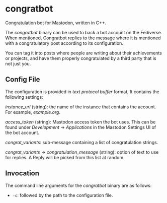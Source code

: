 # congratbot

Congratulation bot for Mastodon, written in C++.

The *congratbot* binary can be used to back a bot account on the Fediverse.
When mentioned, Congratbot replies to the message where it is mentioned with a
congratulatory post according to its configuration.

You can tag it into posts where people are writing about their achievements or
projects, and have them properly congratulated by a third party that is not
just you.

## Config File

The configuration is provided in *text protocol buffer* format, It contains the
following settings:

*instance_url* (string): the name of the instance that contains the account.
For example, *example.org*.

*access_token* (string): Mastodon access token the bot uses. This can be found
under *Development* -> *Applications* in the Mastodon Settings UI of the bot
account.

*congrat_variants*: sub-message containing a list of congratulation strings.

*congrat_variants* -> *congratulation_message* (string): option of text to use
for replies. A Reply will be picked from this list at random.

## Invocation

The command line arguments for the *congratbot* binary are as follows:

 - `-c`: followed by the path to the configuration file.
